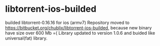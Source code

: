 libtorrent-ios-builded
======================

builded libtorrent-0.16.16 for ios (armv7)
Repository moved to https://bitbucket.org/chublix/libtorrent-ios-builded, because new binary have size over 600 Mb =(
Library updated to version 1.0.6 and buided like universal(fat) library.

